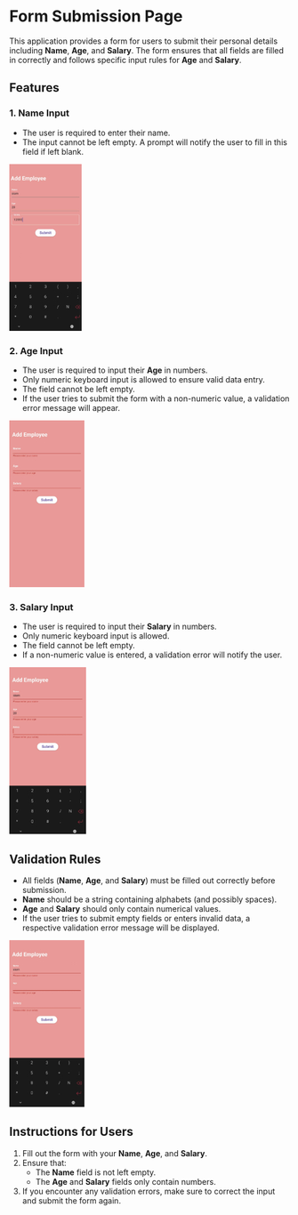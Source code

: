 # Form Submission Page


This application provides a form for users to submit their personal details including **Name**, **Age**, and **Salary**. The form ensures that all fields are filled in correctly and follows specific input rules for **Age** and **Salary**.

## Features

### 1. **Name Input**
- The user is required to enter their name.
- The input cannot be left empty. A prompt will notify the user to fill in this field if left blank.

![Name Input Image](./assets/img1.jpg)

### 2. **Age Input**
- The user is required to input their **Age** in numbers.
- Only numeric keyboard input is allowed to ensure valid data entry.
- The field cannot be left empty.
- If the user tries to submit the form with a non-numeric value, a validation error message will appear.

![Age Input Image](./assets/img4.jpg)

### 3. **Salary Input**
- The user is required to input their **Salary** in numbers.
- Only numeric keyboard input is allowed.
- The field cannot be left empty.
- If a non-numeric value is entered, a validation error will notify the user.

![Salary Input Image](./assets/img3.jpg)

## Validation Rules
- All fields (**Name**, **Age**, and **Salary**) must be filled out correctly before submission.
- **Name** should be a string containing alphabets (and possibly spaces).
- **Age** and **Salary** should only contain numerical values.
- If the user tries to submit empty fields or enters invalid data, a respective validation error message will be displayed.

![Salary Input Image](./assets/img2.jpg)

## Instructions for Users

1. Fill out the form with your **Name**, **Age**, and **Salary**.
2. Ensure that:
    - The **Name** field is not left empty.
    - The **Age** and **Salary** fields only contain numbers.
3. If you encounter any validation errors, make sure to correct the input and submit the form again.
